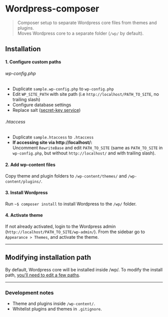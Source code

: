 # Wordpress-composer

> Composer setup to separate Wordpress core files from themes and plugins.<br>
> Moves Wordpress core to a separate folder (`/wp/` by default).

## Installation

#### 1. Configure custom paths

###### wp-config.php
- Duplicate `sample.wp-config.php` to `wp-config.php`
- Edit `WP_SITE_PATH` with site path (i.e `http://localhost/PATH_TO_SITE`, no trailing slash)
- Configure database settings
- Replace salt ([secret-key service](https://api.wordpress.org/secret-key/1.1/salt/))

###### .htaccess
- Duplicate `sample.htaccess` to `.htaccess`
- **If accessing site via http://localhost/:** <br> Uncomment `RewriteBase` and edit `PATH_TO_SITE` (same as `PATH_TO_SITE` in `wp-config.php`, but without `http://localhost/` and with trailing slash).

#### 2. Add wp-content files

Copy theme and plugin folders to `/wp-content/themes/` and `/wp-content/plugins/`.

#### 3. Install Wordpress
Run `~$ composer install` to install Wordpress to the `/wp/` folder.

#### 4. Activate theme

If not already activated, login to the Wordpress admin (`http://localhost/PATH_TO_SITE/wp-admin/`). From the sidebar go to `Appearance > Themes`, and activate the theme.

---

## Modifying installation path

By default, Wordpress core will be installed inside /wp/.
To modify the install path, [you'll need to edit a few paths](https://github.com/jeremymouton/wordpress-composer/wiki/Modifying-installation-path).

---

### Development notes

- Theme and plugins inside `/wp-content/`.
- Whitelist plugins and themes in `.gitignore`.
